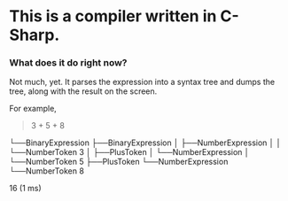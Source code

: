 ﻿# This is a compiler written in C-Sharp. 

### What does it do right now?

Not much, yet. It parses the expression into a syntax tree and dumps the tree, along with the result on the screen. 

For example, 

> 3 + 5 + 8

└──BinaryExpression
    ├──BinaryExpression
    │   ├──NumberExpression
    │   │   └──NumberToken 3
    │   ├──PlusToken
    │   └──NumberExpression
    │       └──NumberToken 5
    ├──PlusToken
    └──NumberExpression
        └──NumberToken 8

16 (1 ms)